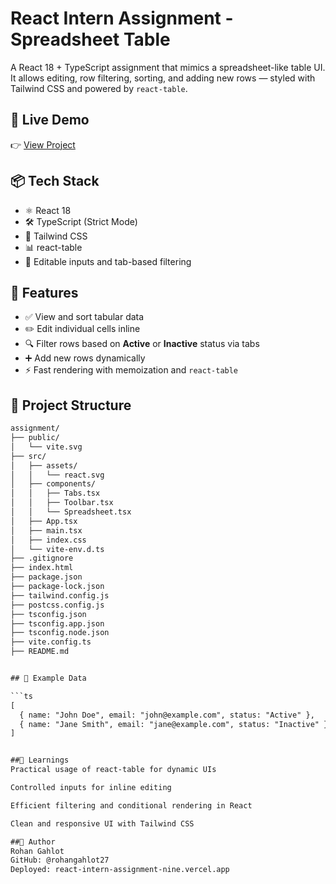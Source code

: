 # React Intern Assignment - Spreadsheet Table

A React 18 + TypeScript assignment that mimics a spreadsheet-like table UI. It allows editing, row filtering, sorting, and adding new rows — styled with Tailwind CSS and powered by `react-table`.

## 🔗 Live Demo

👉 [View Project](https://react-intern-assignment-nine.vercel.app)

## 📦 Tech Stack

- ⚛️ React 18  
- 🛠️ TypeScript (Strict Mode)  
- 💨 Tailwind CSS  
- 📊 react-table  
- 📝 Editable inputs and tab-based filtering  

## 🚀 Features

- ✅ View and sort tabular data  
- ✏️ Edit individual cells inline  
- 🔍 Filter rows based on **Active** or **Inactive** status via tabs  
- ➕ Add new rows dynamically  
- ⚡ Fast rendering with memoization and `react-table`  

## 📁 Project Structure

```txt
assignment/
├── public/
│   └── vite.svg
├── src/
│   ├── assets/
│   │   └── react.svg
│   ├── components/
│   │   ├── Tabs.tsx
│   │   ├── Toolbar.tsx
│   │   └── Spreadsheet.tsx
│   ├── App.tsx
│   ├── main.tsx
│   ├── index.css
│   └── vite-env.d.ts
├── .gitignore
├── index.html
├── package.json
├── package-lock.json
├── tailwind.config.js
├── postcss.config.js
├── tsconfig.json
├── tsconfig.app.json
├── tsconfig.node.json
├── vite.config.ts
├── README.md


## 🧪 Example Data

```ts
[
  { name: "John Doe", email: "john@example.com", status: "Active" },
  { name: "Jane Smith", email: "jane@example.com", status: "Inactive" }
]


##🧠 Learnings
Practical usage of react-table for dynamic UIs

Controlled inputs for inline editing

Efficient filtering and conditional rendering in React

Clean and responsive UI with Tailwind CSS

##👤 Author
Rohan Gahlot
GitHub: @rohangahlot27
Deployed: react-intern-assignment-nine.vercel.app


